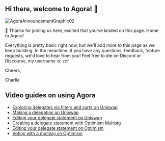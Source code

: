 ## Hi there, welcome to Agora! 🎉

![AgoraAnnouncementGraphic02](https://github.com/voteagora/.github/assets/5835973/522ef783-bfd3-46af-be8c-5b93017a8154)

👋 Thanks for joining us here, excited that you've landed on this page. Home to Agora!

Everything is pretty basic right now, but we'll add more to this page as we keep building. In the meantime, if you have any questions, feedback, feature requests, we'd love to hear from you! Feel free to dm on Discord or Discourse, my username is: zcf

Cheers,

Charlie

## Video guides on using Agora
- [Exploring delegates via filters and sorts on Uniswap](https://www.loom.com/share/0a5add5f87a64a3bb8c112831c65ff95)
- [Making a delegation on Uniswap](https://www.loom.com/share/956db60e415d421b86a04917ea01bf85)
- [Editing your delegate statement on Uniswap](https://www.loom.com/share/3556e5bf0d5b4766b89347baa35babb7)
- [Creating a delegate statement with Optimism Multisig](https://www.loom.com/share/4833b161f3514e82adbf8d5445eb3cb6)
- [Editing your delegate statement on Optimism](https://www.loom.com/share/03162cea104243f9872915e1d6335a8f?sid=d6b79f89-5334-461f-97e5-365fac886cb8)
- [Voting with a multisig on Optimism](https://www.loom.com/share/a089c86eadd34bdf97bdc09f4e3aaf85?sid=2487216f-d9cf-4736-beae-5a7c610c685d)


